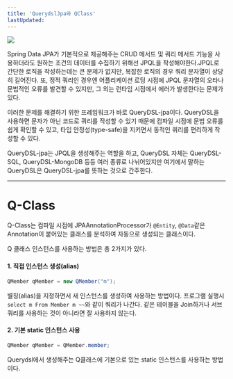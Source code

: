 ```yaml
---
title: 'QuerydslJpa와 QClass'
lastUpdated: 
---
```


<img src="https://t1.daumcdn.net/cfile/tistory/99248E505CB2FFB018">

<br>

 Spring Data JPA가 기본적으로 제공해주는 CRUD 메서드 및 쿼리 메서드 기능을 사용하더라도 원하는 조건의 데이터를 수집하기 위해선 JPQL을 작성해야한다.JPQL로 간단한 로직을 작성하는데는 큰 문제가 없지만, 복잡한 로직의 경우 쿼리 문자열이 상당히 길어진다. 또, 정적 쿼리인 경우엔 어플리케이션 로딩 시점에 JPQL 문자열의 오타나 문법적인 오류를 발견할 수 있지만, 그 외는 런타임 시점에서 에러가 발생한다는 문제가 있다.

 이러한 문제를 해결하기 위한 프레임워크가 바로 QueryDSL-jpa이다. QueryDSL을 사용하면 문자가 아닌 코드로 쿼리를 작성할 수 있기 때문에 컴파일 시점에 문법 오류를 쉽게 확인할 수 있고, 타입 안정성(type-safe)을 지키면서 동적인 쿼리를 편리하게 작성할 수 있다.

 QueryDSL-jpa는 JPQL을 생성해주는 역할을 하고, QueryDSL 자체는 QueryDSL-SQL, QueryDSL-MongoDB 등등 여러 종류로 나뉘어있지만 여기에서 말하는 QueryDSL은 QueryDSL-jpa를 뜻하는 것으로 간주한다.

---

# Q-Class

Q-Class는 컴파일 시점에 JPAAnnotationProcessor가 `@Entity`, `@Data`같은 Annotation이 붙어있는 클래스를 분석하여 자동으로 생성되는 클래스이다.

Q 클래스 인스턴스를 사용하는 방법은 총 2가지가 있다.

#### 1. 직접 인스턴스 생성(alias)

```java
QMember qMember = new QMember("m");
```
별칭(alias)을 지정하면서 새 인스턴스를 생성하여 사용하는 방법이다. 프로그램 실행시 `select m From Member m ~~`와 같이 쿼리가 나간다. 같은 테이블을 Join하거나 서브쿼리를 사용하는 것이 아니라면 잘 사용하지 않는다.

#### 2. 기본 static 인스턴스 사용

```java
QMember qMember = QMember.member;
```

Querydsl에서 생성해주는 Q클래스에 기본으로 있는 static 인스턴스를 사용하는 방법이다.
